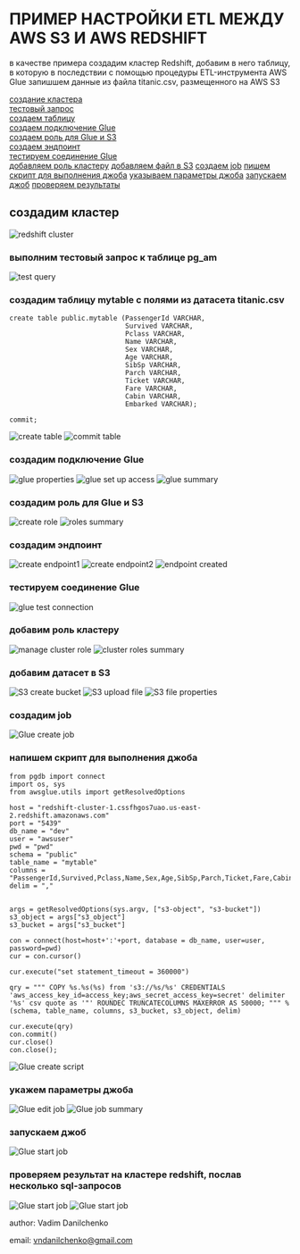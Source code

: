 # ПРИМЕР НАСТРОЙКИ ETL МЕЖДУ AWS S3 И AWS REDSHIFT

в качестве примера создадим кластер Redshift, добавим в него таблицу, в которую в последствии с помощью процедуры ETL-инструмента AWS Glue запишшем данные из файла titanic.csv, размещенного на AWS S3  

[создание кластера](#sec1)  
[тестовый запрос](#sec2)  
[создаем таблицу](#sec3)  
[создаем подключение Glue](#sec4)  
[создаем роль для Glue и S3](#sec5)   
[создаем эндпоинт](#sec6)  
[тестируем соединение Glue](#sec7)  
[добавляем роль кластеру](#sec8) 
[добавляем файл в S3](#sec9) 
[создаем job](#sec10) 
[пишем скрипт для выполнения джоба](#sec11) 
[указываем параметры джоба](#sec12) 
[запускаем джоб](#sec13) 
[проверяем результаты](#sec14) 

<a name="sec1"/>

## создадим кластер

![redshift cluster](screenshots/1.png)

<a name="sec2"/>

### выполним тестовый запрос к таблице pg_am

![test query](screenshots/2.png)

<a name="sec3"/>

### создадим таблицу mytable с полями из датасета titanic.csv

```
create table public.mytable (PassengerId VARCHAR, 
                             Survived VARCHAR, 
                             Pclass VARCHAR, 
                             Name VARCHAR, 
                             Sex VARCHAR, 
                             Age VARCHAR, 
                             SibSp VARCHAR, 
                             Parch VARCHAR, 
                             Ticket VARCHAR, 
                             Fare VARCHAR, 
                             Cabin VARCHAR, 
                             Embarked VARCHAR);

commit;
```

![create table](screenshots/3.png)
![commit table](screenshots/4.png)

<a name="sec4"/>

### создадим подключение Glue
![glue properties](screenshots/5.png)
![glue set up access](screenshots/6.png)
![glue summary](screenshots/7.png)

<a name="sec5"/>

###	создадим роль для Glue и S3

![create role](screenshots/8.png)
![roles summary](screenshots/9.png)

<a name="sec6"/>

###	создадим эндпоинт

![create endpoint1](screenshots/10.png)
![create endpoint2](screenshots/11.png)
![endpoint created](screenshots/12.png)

<a name="sec7"/>

###	тестируем соединение Glue

![glue test connection](screenshots/13.png)

<a name="sec8"/>

###	добавим роль кластеру

![manage cluster role](screenshots/14.png)
![cluster roles summary](screenshots/15.png)

<a name="sec9"/>

###	добавим датасет в S3

![S3 create bucket](screenshots/16.png)
![S3 upload file](screenshots/17.png)
![S3 file properties](screenshots/18.png)

<a name="sec10"/>

###	создадим job

![Glue create job](screenshots/19.png)

<a name="sec11"/>

###	напишем скрипт для выполнения джоба

```
from pgdb import connect
import os, sys
from awsglue.utils import getResolvedOptions

host = "redshift-cluster-1.cssfhgos7uao.us-east-2.redshift.amazonaws.com"
port = "5439"
db_name = "dev"
user = "awsuser"
pwd = "pwd"
schema = "public"
table_name = "mytable"
columns = "PassengerId,Survived,Pclass,Name,Sex,Age,SibSp,Parch,Ticket,Fare,Cabin,Embarked"
delim = ","


args = getResolvedOptions(sys.argv, ["s3-object", "s3-bucket"])
s3_object = args["s3_object"]
s3_bucket = args["s3_bucket"]

con = connect(host=host+':'+port, database = db_name, user=user, password=pwd)
cur = con.cursor()

cur.execute("set statement_timeout = 360000")

qry = """ COPY %s.%s(%s) from 's3://%s/%s' CREDENTIALS 'aws_access_key_id=access_key;aws_secret_access_key=secret' delimiter '%s' csv quote as '"' ROUNDEC TRUNCATECOLUMNS MAXERROR AS 50000; """ % (schema, table_name, columns, s3_bucket, s3_object, delim)

cur.execute(qry)
con.commit()
cur.close()
con.close();
```


![Glue create script](screenshots/20.png)

<a name="sec12"/>

###	укажем параметры джоба

![Glue edit job](screenshots/21.png)
![Glue job summary](screenshots/22.png)

<a name="sec13"/>

###	запускаем джоб

![Glue start job](screenshots/23.png)

<a name="sec14"/>

###	проверяем результат на кластере redshift, послав несколько sql-запросов

![Glue start job](screenshots/24.png)
![Glue start job](screenshots/25.png)


author: Vadim Danilchenko

email: vndanilchenko@gmail.com 